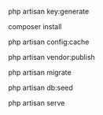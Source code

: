 php artisan key:generate

composer install

php artisan config:cache

php artisan vendor:publish

php artisan migrate

php artisan db:seed

php artisan serve